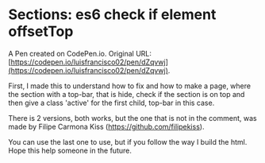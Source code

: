 # Sections: es6 check if element offsetTop

A Pen created on CodePen.io. Original URL: [https://codepen.io/luisfrancisco02/pen/dZqvwj](https://codepen.io/luisfrancisco02/pen/dZqvwj).

First, I made this to understand how to fix and how to make a page, where the section with a top-bar, that is hide, check if the section is on top and then give a class 
'active' for the first child, top-bar in this case.

There is 2 versions, both works, but the one that is not in the comment, was made by Filipe Carmona Kiss (https://github.com/filipekiss).

You can use the last one to use, but if you follow the way I build the html.
Hope this help someone in the future.